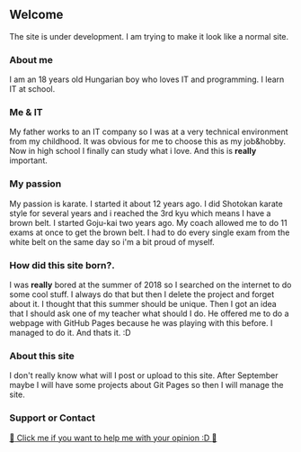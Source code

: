 ## Welcome
The site is under development.
I am trying to make it look like a normal site.


### About me
I am an 18 years old Hungarian boy who loves IT and programming.
I learn IT at school.

### Me & IT
My father works to an IT company so I was at a very technical environment from my childhood.
It was obvious for me to choose this as my job&hobby.
Now in high school I finally can study what i love.
And this is **really** important.


### My passion
My passion is karate. I started it about 12 years ago.
I did Shotokan karate style for several years and i reached the 3rd kyu which means I have a brown belt.
I started Goju-kai two years ago. My coach allowed me to do 11 exams at once to get the brown belt. I had to do every single exam from the white belt on the same day so i'm a bit proud of myself.

### How did this site born?.
I was **really** bored at the summer of 2018 so I searched on the internet to do some cool stuff.
I always do that but then I delete the project and forget about it. I thought that this summer should be unique.
Then I got an idea that I should ask one of my teacher what should I do.
He offered me to do a webpage with GitHub Pages because he was playing with this before.
I managed to do it.
And thats it. :D

### About this site
I don't really know what will I post or upload to this site.
After September maybe I will have some projects about Git Pages so then I will manage the site.

### Support or Contact

<a href="https://docs.google.com/forms/d/e/1FAIpQLSeXosTNwp8hyeKXk-i_dFkFwB7tjvc7AHUdtMMneaBUecxBSg/viewform?usp=sf_link"> :handshake: Click me if you want to help me with your opinion :D :handshake: </a>
